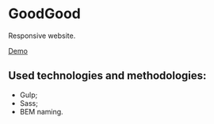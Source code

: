 # GoodGood

Responsive website.

[Demo](https://viktorov616.github.io/GoodGood/)

## Used technologies and methodologies:
* Gulp;
* Sass;
* BEM naming.
